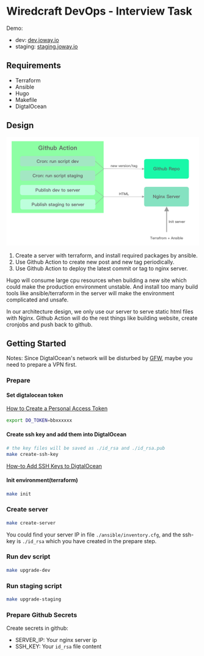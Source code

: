 # Wiredcraft DevOps - Interview Task

Demo:

- dev: [dev.joway.io](https://dev.joway.io/)
- staging: [staging.joway.io](https://staging.joway.io/)

## Requirements

- Terraform
- Ansible
- Hugo
- Makefile
- DigtalOcean

## Design

![](wiredcraft-devops.png)

1. Create a server with terraform, and install required packages by ansible.
2. Use Github Action to create new post and new tag periodically.
3. Use Github Action to deploy the latest commit or tag to nginx server.

Hugo will consume large cpu resources when building a new site which could make the production environment unstable. And install too many build tools like ansible/terraform in the server will make the environment complicated and unsafe.

In our architecture design, we only use our server to serve static html files with Nginx. Github Action will do the rest things like building website, create cronjobs and push back to github.

## Getting Started

Notes: Since DigtalOcean's network will be disturbed by [GFW](https://en.wikipedia.org/wiki/Great_Firewall), maybe you need to prepare a VPN first.

### Prepare

#### Set digtalocean token

[How to Create a Personal Access Token](https://www.digitalocean.com/docs/apis-clis/api/create-personal-access-token/)

```sh
export DO_TOKEN=bbxxxxxx
```

#### Create ssh key and add them into DigtalOcean

```sh
# the key files will be saved as ./id_rsa and ./id_rsa.pub
make create-ssh-key
```

[How-to Add SSH Keys to DigtalOcean](https://www.digitalocean.com/docs/droplets/how-to/add-ssh-keys/)

#### Init environment(terraform)

```sh
make init
```

### Create server

```sh
make create-server
```

You could find your server IP in file `./ansible/inventory.cfg`, and the ssh-key is `./id_rsa` which you have created in the prepare step.

### Run dev script

```sh
make upgrade-dev
```

### Run staging script

```sh
make upgrade-staging
```

### Prepare Github Secrets

Create secrets in github:

- SERVER_IP: Your nginx server ip
- SSH_KEY: Your `id_rsa` file content
